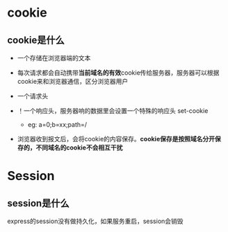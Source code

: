 # cookie



## cookie是什么

* 一个存储在浏览器端的文本
* 每次请求都会自动携带**当前域名的有效**cookie传给服务器，服务器可以根据cookie来和浏览器通信，区分浏览器用户
* 一个请求头

* ！一个响应头，服务器响的数据里会设置一个特殊的响应头 set-cookie
  * eg: a=0;b=xx;path=/
* 浏览器收到报文后，会将cookie的内容保存。**cookie保存是按照域名分开保存的，不同域名的cookie不会相互干扰**



# Session

## session是什么

express的session没有做持久化，如果服务重启，session会销毁


